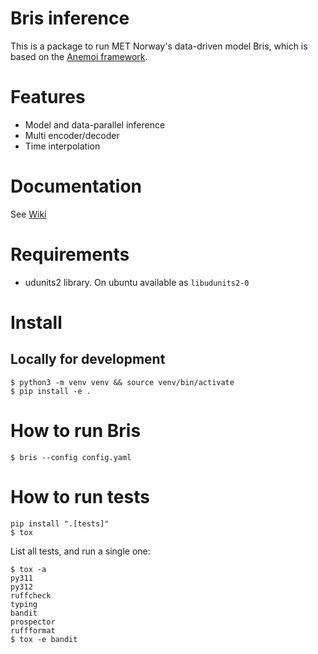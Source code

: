 # Bris inference

This is a package to run MET Norway's data-driven model Bris, which is based on the [Anemoi framework](https://github.com/ecmwf/anemoi-training).

# Features
- Model and data-parallel inference
- Multi encoder/decoder
- Time interpolation

# Documentation

See [Wiki](https://github.com/metno/bris-inference/wiki)

# Requirements

- udunits2 library. On ubuntu available as `libudunits2-0`

# Install

## Locally for development

    $ python3 -m venv venv && source venv/bin/activate
    $ pip install -e .

# How to run Bris

    $ bris --config config.yaml

# How to run tests

    pip install ".[tests]"
    $ tox

List all tests, and run a single one:

    $ tox -a
    py311
    py312
    ruffcheck
    typing
    bandit
    prospector
    ruffformat
    $ tox -e bandit
